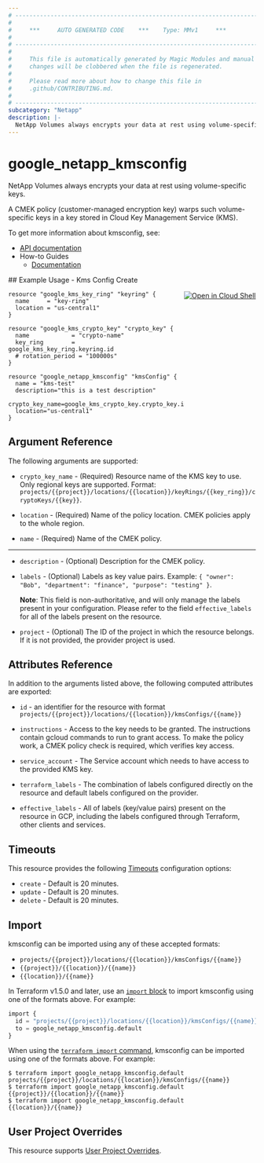 ```yaml
---
# ----------------------------------------------------------------------------
#
#     ***     AUTO GENERATED CODE    ***    Type: MMv1     ***
#
# ----------------------------------------------------------------------------
#
#     This file is automatically generated by Magic Modules and manual
#     changes will be clobbered when the file is regenerated.
#
#     Please read more about how to change this file in
#     .github/CONTRIBUTING.md.
#
# ----------------------------------------------------------------------------
subcategory: "Netapp"
description: |-
  NetApp Volumes always encrypts your data at rest using volume-specific keys.
---
```


# google\_netapp\_kmsconfig

NetApp Volumes always encrypts your data at rest using volume-specific keys.

A CMEK policy (customer-managed encryption key) warps such volume-specific keys in a key stored in Cloud Key Management Service (KMS).


To get more information about kmsconfig, see:

* [API documentation](https://cloud.google.com/netapp/volumes/docs/reference/rest/v1/projects.locations.kmsConfigs)
* How-to Guides
    * [Documentation](https://cloud.google.com/netapp/volumes/docs/configure-and-use/cmek/cmek-overview)

<div class = "oics-button" style="float: right; margin: 0 0 -15px">
  <a href="https://console.cloud.google.com/cloudshell/open?cloudshell_git_repo=https%3A%2F%2Fgithub.com%2Fterraform-google-modules%2Fdocs-examples.git&cloudshell_working_dir=kmsConfig_create&cloudshell_image=gcr.io%2Fcloudshell-images%2Fcloudshell%3Alatest&open_in_editor=main.tf&cloudshell_print=.%2Fmotd&cloudshell_tutorial=.%2Ftutorial.md" target="_blank">
    <img alt="Open in Cloud Shell" src="//gstatic.com/cloudssh/images/open-btn.svg" style="max-height: 44px; margin: 32px auto; max-width: 100%;">
  </a>
</div>
## Example Usage - Kms Config Create


```hcl
resource "google_kms_key_ring" "keyring" {
  name     = "key-ring"
  location = "us-central1"
}

resource "google_kms_crypto_key" "crypto_key" {
  name            = "crypto-name"
  key_ring        = google_kms_key_ring.keyring.id
  # rotation_period = "100000s"
}

resource "google_netapp_kmsconfig" "kmsConfig" {
  name = "kms-test"
  description="this is a test description"
  crypto_key_name=google_kms_crypto_key.crypto_key.id
  location="us-central1"
}
```

## Argument Reference

The following arguments are supported:


* `crypto_key_name` -
  (Required)
  Resource name of the KMS key to use. Only regional keys are supported. Format: `projects/{{project}}/locations/{{location}}/keyRings/{{key_ring}}/cryptoKeys/{{key}}`.

* `location` -
  (Required)
  Name of the policy location. CMEK policies apply to the whole region.

* `name` -
  (Required)
  Name of the CMEK policy.


- - -


* `description` -
  (Optional)
  Description for the CMEK policy.

* `labels` -
  (Optional)
  Labels as key value pairs. Example: `{ "owner": "Bob", "department": "finance", "purpose": "testing" }`.

  **Note**: This field is non-authoritative, and will only manage the labels present in your configuration.
  Please refer to the field `effective_labels` for all of the labels present on the resource.

* `project` - (Optional) The ID of the project in which the resource belongs.
    If it is not provided, the provider project is used.


## Attributes Reference

In addition to the arguments listed above, the following computed attributes are exported:

* `id` - an identifier for the resource with format `projects/{{project}}/locations/{{location}}/kmsConfigs/{{name}}`

* `instructions` -
  Access to the key needs to be granted. The instructions contain gcloud commands to run to grant access.
  To make the policy work, a CMEK policy check is required, which verifies key access.

* `service_account` -
  The Service account which needs to have access to the  provided KMS key.

* `terraform_labels` -
  The combination of labels configured directly on the resource
   and default labels configured on the provider.

* `effective_labels` -
  All of labels (key/value pairs) present on the resource in GCP, including the labels configured through Terraform, other clients and services.


## Timeouts

This resource provides the following
[Timeouts](https://developer.hashicorp.com/terraform/plugin/sdkv2/resources/retries-and-customizable-timeouts) configuration options:

- `create` - Default is 20 minutes.
- `update` - Default is 20 minutes.
- `delete` - Default is 20 minutes.

## Import


kmsconfig can be imported using any of these accepted formats:

* `projects/{{project}}/locations/{{location}}/kmsConfigs/{{name}}`
* `{{project}}/{{location}}/{{name}}`
* `{{location}}/{{name}}`


In Terraform v1.5.0 and later, use an [`import` block](https://developer.hashicorp.com/terraform/language/import) to import kmsconfig using one of the formats above. For example:

```tf
import {
  id = "projects/{{project}}/locations/{{location}}/kmsConfigs/{{name}}"
  to = google_netapp_kmsconfig.default
}
```

When using the [`terraform import` command](https://developer.hashicorp.com/terraform/cli/commands/import), kmsconfig can be imported using one of the formats above. For example:

```
$ terraform import google_netapp_kmsconfig.default projects/{{project}}/locations/{{location}}/kmsConfigs/{{name}}
$ terraform import google_netapp_kmsconfig.default {{project}}/{{location}}/{{name}}
$ terraform import google_netapp_kmsconfig.default {{location}}/{{name}}
```

## User Project Overrides

This resource supports [User Project Overrides](https://registry.terraform.io/providers/hashicorp/google/latest/docs/guides/provider_reference#user_project_override).
